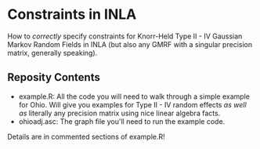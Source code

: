 # Constraints in INLA

How to *correctly* specify constraints for Knorr-Held Type II - IV Gaussian Markov Random Fields in INLA (but also any GMRF with a singular precision matrix, generally speaking).

## Reposity Contents

* example.R: All the code you will need to walk through a simple example for Ohio. Will give you examples for Type II - IV random effects *as well as* literally any precision matrix using nice linear algebra facts.
* ohioadj.asc: The graph file you'll need to run the example code.

Details are in commented sections of example.R!


